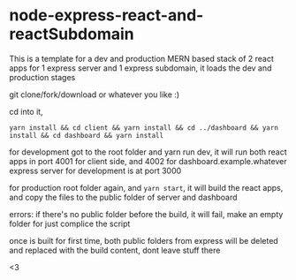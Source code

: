 # node-express-react-and-reactSubdomain
This is a template for a dev and production MERN based stack of 2 react apps for 1 express server and 1 express subdomain, it loads the dev and production stages

git clone/fork/download or whatever you like :)

cd into it,
```
yarn install && cd client && yarn install && cd ../dashboard && yarn install && cd dashboard && yarn install
```

for development got to the root folder and yarn run dev, it will run both react apps in port 4001 for client side, and 4002 for dashboard.example.whatever
express server for development is at port 3000

for production
root folder again, and ```yarn start```, 
it will build the react apps, and copy the files to the public folder of server and dashboard

errors:
if there's no public folder before the build, it will fail, make an empty folder for just complice the script

once is built for first time, both public folders from express will be deleted and replaced with the build content, dont leave stuff there

<3
